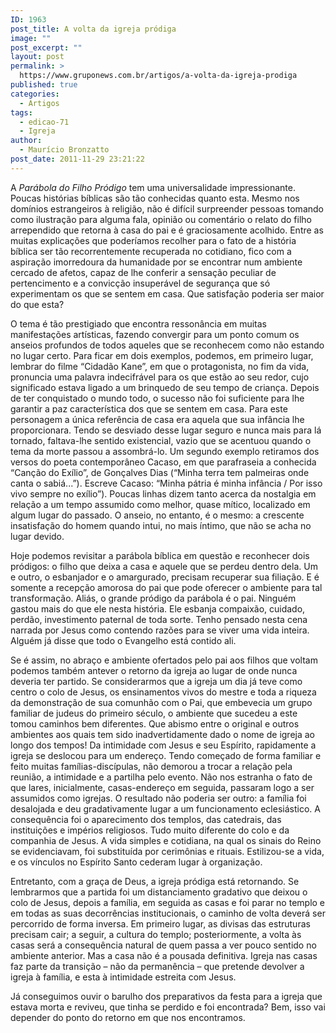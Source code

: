 ```yaml
---
ID: 1963
post_title: A volta da igreja pródiga
image: ""
post_excerpt: ""
layout: post
permalink: >
  https://www.gruponews.com.br/artigos/a-volta-da-igreja-prodiga
published: true
categories:
  - Artigos
tags:
  - edicao-71
  - Igreja
author:
  - Maurício Bronzatto
post_date: 2011-11-29 23:21:22
---
```

A <em>Parábola do Filho Pródigo</em> tem uma universalidade impressionante. Poucas histórias bíblicas são tão conhecidas quanto esta. Mesmo nos domínios estrangeiros à religião, não é difícil surpreender pessoas tomando como ilustração para alguma fala, opinião ou comentário o relato do filho arrependido que retorna à casa do pai e é graciosamente acolhido. Entre as muitas explicações que poderíamos recolher para o fato de a história bíblica ser tão recorrentemente recuperada no cotidiano, fico com a aspiração imorredoura da humanidade por se encontrar num ambiente cercado de afetos, capaz de lhe conferir a sensação peculiar de pertencimento e a convicção insuperável de segurança que só experimentam os que se sentem em casa. Que satisfação poderia ser maior do que esta?

O tema é tão prestigiado que encontra ressonância em muitas manifestações artísticas, fazendo convergir para um ponto comum os anseios profundos de todos aqueles que se reconhecem como não estando no lugar certo. Para ficar em dois exemplos, podemos, em primeiro lugar, lembrar do filme “Cidadão Kane”, em que o protagonista, no fim da vida, pronuncia uma palavra indecifrável para os que estão ao seu redor, cujo significado estava ligado a um brinquedo de seu tempo de criança. Depois de ter conquistado o mundo todo, o sucesso não foi suficiente para lhe garantir a paz característica dos que se sentem em casa. Para este personagem a única referência de casa era aquela que sua infância lhe proporcionara. Tendo se desviado desse lugar seguro e nunca mais para lá tornado, faltava-lhe sentido existencial, vazio que se acentuou quando o tema da morte passou a assombrá-lo. Um segundo exemplo retiramos dos versos do poeta contemporâneo Cacaso, em que parafraseia a conhecida “Canção do Exílio”, de Gonçalves Dias (“Minha terra tem palmeiras onde canta o sabiá...”). Escreve Cacaso: “Minha pátria é minha infância / Por isso vivo sempre no exílio”). Poucas linhas dizem tanto acerca da nostalgia em relação a um tempo assumido como melhor, quase mítico, localizado em algum lugar do passado. O anseio, no entanto, é o mesmo: a crescente insatisfação do homem quando intui, no mais íntimo, que não se acha no lugar devido.

Hoje podemos revisitar a parábola bíblica em questão e reconhecer dois pródigos: o filho que deixa a casa e aquele que se perdeu dentro dela. Um e outro, o esbanjador e o amargurado, precisam recuperar sua filiação. E é somente a recepção amorosa do pai que pode oferecer o ambiente para tal transformação. Aliás, o grande pródigo da parábola é o pai. Ninguém gastou mais do que ele nesta história. Ele esbanja compaixão, cuidado, perdão, investimento paternal de toda sorte. Tenho pensado nesta cena narrada por Jesus como contendo razões para se viver uma vida inteira. Alguém já disse que todo o Evangelho está contido ali.

Se é assim, no abraço e ambiente ofertados pelo pai aos filhos que voltam podemos também antever o retorno da igreja ao lugar de onde nunca deveria ter partido. Se considerarmos que a igreja um dia já teve como centro o colo de Jesus, os ensinamentos vivos do mestre e toda a riqueza da demonstração de sua comunhão com o Pai, que embevecia um grupo familiar de judeus do primeiro século, o ambiente que sucedeu a este tomou caminhos bem diferentes. Que abismo entre o original e outros ambientes aos quais tem sido inadvertidamente dado o nome de igreja ao longo dos tempos! Da intimidade com Jesus e seu Espírito, rapidamente a igreja se deslocou para um endereço. Tendo começado de forma familiar e feito muitas famílias-discípulas, não demorou a trocar a relação pela reunião, a intimidade e a partilha pelo evento. Não nos estranha o fato de que lares, inicialmente, casas-endereço em seguida, passaram logo a ser assumidos como igrejas. O resultado não poderia ser outro: a família foi desalojada e deu gradativamente lugar a um funcionamento eclesiástico. A consequência foi o aparecimento dos templos, das catedrais, das instituições e impérios religiosos. Tudo muito diferente do colo e da companhia de Jesus. A vida simples e cotidiana, na qual os sinais do Reino se evidenciavam, foi substituída por cerimônias e rituais. Estilizou-se a vida, e os vínculos no Espírito Santo cederam lugar à organização.

Entretanto, com a graça de Deus, a igreja pródiga está retornando. Se lembrarmos que a partida foi um distanciamento gradativo que deixou o colo de Jesus, depois a família, em seguida as casas e foi parar no templo e em todas as suas decorrências institucionais, o caminho de volta deverá ser percorrido de forma inversa. Em primeiro lugar, as divisas das estruturas precisam cair; a seguir, a cultura do templo; posteriormente, a volta às casas será a consequência natural de quem passa a ver pouco sentido no ambiente anterior. Mas a casa não é a pousada definitiva. Igreja nas casas faz parte da transição – não da permanência – que pretende devolver a igreja à família, e esta à intimidade estreita com Jesus.

Já conseguimos ouvir o barulho dos preparativos da festa para a igreja que estava morta e reviveu, que tinha se perdido e foi encontrada? Bem, isso vai depender do ponto do retorno em que nos encontramos.